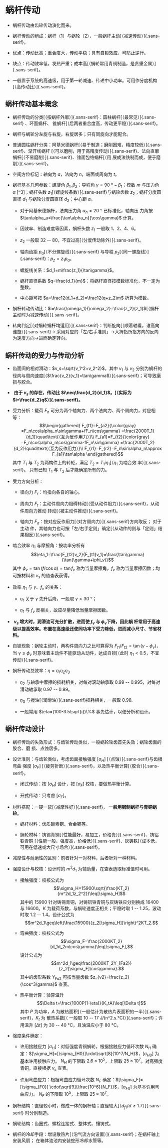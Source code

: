 蜗杆传动
========

-   蜗杆传动由齿轮传动演化而来。

-   蜗杆传动的组成：蜗杆（1）与蜗轮（2），一般蜗杆主动[（减速传动）]{.sans-serif}。

-   优点：传动比高；重合度大，传动平稳；具有自锁效应，可防止逆行。

-   缺点：传动效率低，发热严重；成本高[（蜗轮常用青铜制造，是贵重金属）]{.sans-serif}。

-   一般置于系统的高速级，用于第一轮减速、传递中小功率。可用作分度机构
    [（高传动比）]{.sans-serif}。

蜗杆传动基本概念
----------------

-   蜗杆传动的分类[（按蜗杆外廓）]{.sans-serif}：圆柱蜗杆[（最常见）]{.sans-serif}
    、环面蜗杆、 锥蜗杆[（后两者重合度高，传动更平稳）]{.sans-serif}。

-   蜗杆与蜗轮分左旋与右旋，右旋居多；只有同旋向才能配合。

-   普通圆柱蜗杆分类：阿基米德蜗杆[（易于制造；磨削困难，精度较低）]{.sans-serif}、渐开线蜗杆
    [（可以磨削，用于高精度传动）]{.sans-serif}、法向直廓蜗杆[（不易磨削）]{.sans-serif}、锥面包络蜗杆[（用
    展成法铣制而成，便于磨削）]{.sans-serif}。

-   空间方位标记：轴向为 $a$，法向为 $n$，端面或周向为 $t$。

-   蜗杆基本几何参数：螺旋角 $\beta_1,\beta_2$；导程角
    $\gamma=\SI{90}\degree
        -\beta_1$；模数 $m$ 与压力角 $\alpha$ [^3]；蜗杆头数
    $z_1$[（螺旋线条数）]{.sans-serif}与蜗轮齿数 $z_2$；蜗杆分度圆直径
    $d_1$ 与蜗轮分度圆直径 $d_2$；中心距 $a$。

    -   对于阿基米德蜗杆，法向压力角 $\alpha_n=\SI{20}\degree$
        已标准化，轴向压 力角按
        $\tan\alpha_a=\frac{\tan\alpha_n}{\cos\gamma}$ 计算。

    -   因效率、制造难度等因素，蜗杆头数 $z_1$ 一般取 1、2、4、6。

    -   $z_2$ 一般取 32 -- 80，不宜过高[（分度传动除外）]{.sans-serif}。

    -   轴向齿距 $p_a$[（不分螺旋线）]{.sans-serif} 与导程
        $p_z$[（同一螺旋线）]{.sans-serif}：$p_z=z_1p_a$。

    -   螺旋线关系：$d_1=m\frac{z_1}{\tan\gamma}$。

    -   蜗杆直径系数
        $q=\frac{d_1}{m}$：将蜗杆直径按模数标准化，不一定为整数。

    -   中心距可按 $a=\frac12(d_1+d_2)=\frac12(q+z_2)m$ 折算为模数。

-   蜗杆转动传动比：$i=\frac{\omega_1}{\omega_2}=\frac{z_2}{z_1}$[（蜗杆
    主动时为减速传动）]{.sans-serif}。

-   转向判定[（对蜗轮蜗杆均适用）]{.sans-serif}：判断旋向[（顺着轴看，谁高向谁旋）]{.sans-serif}$\to$
    采用对应的「左/右手准则」$\to$大拇指所指方向的反向为速度方向$\to$进而确定转向。

蜗杆传动的受力与传动分析
------------------------

-   齿面间的相对滑动：$v_s=\sqrt{v_1^2+v_2^2}$，其中 $v_1$ 与 $v_2$
    分别为蜗杆的
    径向与周向速度[（$\frac{v_2}{v_1}=\tan\gamma$）]{.sans-serif}；可导致磨损与胶合。

-    **由于 $v_s$ 的存在，传动比 $i\neq\frac{d_2}{d_1}$。[（实际为
    $i=\frac{d_2}q$）]{.sans-serif}。**

-   受力分析：载荷 $F_n$
    可分为两个轴向力、两个法向力、两个周向力，对应相等：
    $$\begin{gathered}
        F_{t1}=F_{a2}{\color{gray} =F_n\cos\alpha_n\sin\gamma+fF_n\cos\gamma}
        =\frac{2000T_1}{d_1}\quad\text{（互为反作用力）}\\
        F_{a1}=F_{t2}{\color{gray} =F_n\cos\alpha_n\cos\gamma-fF_n\sin\gamma}
        =\frac{2000T_2}{d_2}\quad\text{（互为反作用力）}\\
        F_{r1}=F_{r2}=F_n\sin\alpha_n\approx F_{a1}\tan\alpha
        \end{gathered}$$ 其中 $T_1$ 与 $T_2$ 为两构件上的转矩，满足
    $T_2=T_1i\eta_1$[（$\eta_1$ 为啮合效 率）]{.sans-serif}。 只有已知
    $T_1$ 与 $T_2$ 后才能确定所有的力。

-   受力方向分析：

    -   径向力 $F_r$：均指向各自的轴心。

    -   周向力
        $F_t$：主动件周向力阻碍转动[（受从动件阻力）]{.sans-serif}，从动件周向力推动
        转动[（被主动件推动）]{.sans-serif}。

    -   轴向力
        $F_a$：按对应反作用力[（对方周向力）]{.sans-serif}方向取反；
        对于主动
        件，其轴向力也可按「左/右手定则」确定[（从动件的则与「定则」结果相反）]{.sans-serif}。

-   啮合效率 $\eta_1$ 与摩擦角：按功率分析有
    $$\eta_1=\frac{F_{t2}v_2}{F_{t1}v_1}=\frac{\tan\gamma}{\tan(\gamma+\phi_v)}$$
    其中 $\phi_v=\tan\left(f/\cos\alpha\right)=\tan f_v$
    称为当量摩擦角，$f_v$ 称为当量摩擦因数；均可按材料和 $v_s$
    的值查表获得。

-   效率 $\eta_1$ 与 $\gamma$、$f_v$ 的关系：

    -   $\eta_1$ 关于 $\gamma$ 先升后降，一般取
        $\gamma<\SI{30}\degree$；

    -   $\eta_1$ 与 $f_v$ 反相关，故应尽量降低当量摩擦因数。

-    **$v_s$ 增大时，润滑油可充分扩散，进而使 $f_v$ 与
    $\phi_v$下降，因此蜗
    杆常用于高速级以提高效率。布置在高速级还使同功率下受力降低，进而减小尺寸、节省材料。**

-   自锁现象：蜗轮主动时，两构件周向力之比可算得为
    $F_{t1}/F_{t2}=\tan(\gamma-
        \phi_v)$，当 $\gamma\leq\phi_v$
    时意味着主动件不能驱动从动件，达成自锁[（此时
    $\eta_1<0.5$，不宜传动）]{.sans-serif}。

-   蜗杆传动总效率：$\eta=\eta_1\eta_2\eta_3$

    -   $\eta_2$ 与轴承中摩擦的损耗相关，对每对滚动轴承取 0.99 --
        0.995，对每对 滑动轴承取 0.97 -- 0.99。

    -   $\eta_3$ 与搅油[（润滑油）]{.sans-serif}损耗相关，一般取 0.98.

    -   一般常用 $\eta=(100-3.5\sqrt{i})\%$ 事先估计，以便分析和设计。

蜗杆传动设计
------------

-   蜗杆传动的失效形式：与齿轮传动类似，一般蜗轮轮齿首先失效；蜗轮齿面的胶合、磨
    损、点蚀居多。

-   设计准则：与齿轮类似，考虑齿面接触强度 $[\sigma_H]$
    [（点蚀）]{.sans-serif}与齿根弯曲 强度 $[\sigma_F]$
    [（疲劳折断）]{.sans-serif}，以及热平衡计算[（胶合）]{.sans-serif}。

    -   闭式传动：按 $[\sigma_H]$ 设计，按 $[\sigma_F]$
        校核，要做热平衡计算。

    -   开式传动：只考虑 $[\sigma_F]$。

-   材料搭配：一硬一软[（减摩性好）]{.sans-serif}， **一般用钢制蜗杆与青铜蜗轮**。

    -    蜗杆材料：优质碳素钢、合金钢等。

    -   
        蜗轮材料：铸锡青铜[（性能最好，易加工，价格贵）]{.sans-serif}、铸铝铁青铜
        [（性能一般，强度高，价格低）]{.sans-serif}、灰铸铁[（成本低，可用在低速或大尺寸场合）]{.sans-serif}。

-   减摩性与耐磨性的区别：前者针对一对材料，后者针对一种材料。

-   强度设计与校核：设计时的 $m^2d_1$ 为辅助量，在查表选取标准值时可用。

    -   接触强度：校核公式为
        $$\sigma_H=15900\sqrt{\frac{KT_2}{m^2d_1z_2^2}}\leq[\sigma_H]$$
        其中的 15900 针对铸锡青铜，对铸铝铁青铜与灰铸铁应分别换成 16400
        与 16600。$K$ 为载荷系数，与蜗轮速度正相关；平稳时取 1 --
        1.25，波动时取 1.2 -- 1.4。设计公式为
        $$m^2d_1\geq\left(\frac{15900}{z_2[\sigma_H]}\right)^2KT_2.$$

    -   弯曲强度：校核公式为
        $$\sigma_F=\frac{2000KT_2}{d_1d_2m\cos\gamma}\leq[\sigma_F],$$
        设计公式为
        $$m^2d_1\geq\frac{2000KT_2Y_{Fa2}}{z_2[\sigma_F]\cos\gamma}.$$
        其中的齿形系数 $Y_{Fa2}$ 可按当量齿数
        $z_{v2}=\frac{z_2}{\cos^3\gamma}$ 查表。

    -   热平衡计算：验算温升
        $$\Delta t=\frac{1000P(1-\eta)}{K_tA}\leq[\Delta t]$$ 其中 $P$
        为功率，$A$
        为散热面积[（一般估计为散热片表面积的一半）]{.sans-serif}，$K_t$
        为 散热系数[（ 一般取 10 --
        17 J/(n\^2.s.°C)）]{.sans-serif}；许用温升 $[\Delta
                t]$ 为 30 -- 40 °C，且油温应小于 80 °C。

-   强度条件确定：

    -   许用接触应力
        $[\sigma_H]$：对低强度青铜蜗轮，根据接触应力循环次数 $N_H$
        确定：$[\sigma_H]=[\sigma_{H0}]\cdot\sqrt[8]{10^7/N_H}$，$[\sigma_{H0}]$
        为 基本许用接触应力。 $N_H$ 的下限取 $2.6\times 10^5$，上限取
        $25\times
                10^7$。对高强度青铜，直接根据 $v_s$ 查表。

    -   许用弯曲应力：根据弯曲应力循环次数 $N_F$
        确定：$[\sigma_F]=[\sigma_{F0}]
                \cdot\sqrt[9]{\frac{10^6}{N_F}}$，$[\sigma_{F0}]$
        为基本许用弯曲应力。 $N_F$ 的下限取 $10^5$，上限取
        $25\times 10^7$。

-   蜗杆结构：直径较小时，做成一体的蜗杆轴；直径较大[（$d_{f1}/d\geq 1.7$）]{.sans-serif}
    时分别制造。

-    蜗轮结构：齿圈式、螺栓连接式、整体式、镶铸式。

-   
    蜗杆的冷却手段：增设散热片[（沿气流方向设置）]{.sans-serif}；在蜗杆轴上安装风扇；
    在箱体油池内安装蛇形冷却水管等。